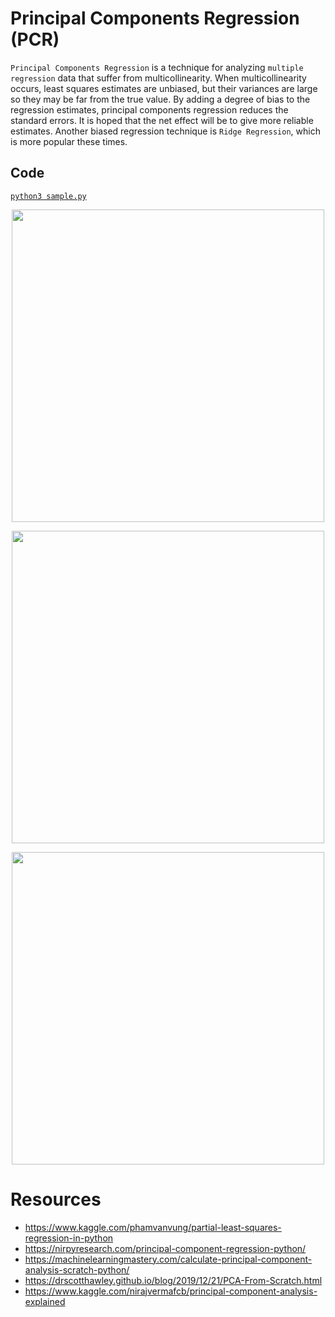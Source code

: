 # Principal Components Regression (PCR)
`Principal Components Regression` is a technique for analyzing `multiple regression` data that suffer from multicollinearity. When multicollinearity occurs, least squares estimates are unbiased, but their variances are large so they may be far from the true value. By adding a degree of bias to the regression estimates, principal components regression reduces the standard errors. It is hoped that the net effect will be to give more reliable estimates. Another biased regression technique is `Ridge Regression`, which is more popular these times.

## Code
[`python3 sample.py`](./sample.py)
<p align="center">
  <img src="https://www.analyticsvidhya.com/wp-content/uploads/2016/03/2-1-e1458494877196.png" width="500">
</p>   
<p align="center">
  <img src="https://learnche.org/pid/_images/correlated-x-variables-related-to-y.png" width="500">
</p>   
<p align="center">
  <img src="https://lh3.googleusercontent.com/proxy/b99weJy0M7Yg0TthALUIkersKWVIvM-dysr4Dy41bOtxQ2oDn2ewBGMpA4aqsDLODfcbggMXfSXcUeGU1Rk4flWagXEERQHsD5IiLZyozj0IifZ_LhmSuBNkA_s1xT3HIl8s54LyIk0" height="500">
</p>

# Resources
- https://www.kaggle.com/phamvanvung/partial-least-squares-regression-in-python
- https://nirpyresearch.com/principal-component-regression-python/
- https://machinelearningmastery.com/calculate-principal-component-analysis-scratch-python/
- https://drscotthawley.github.io/blog/2019/12/21/PCA-From-Scratch.html
- https://www.kaggle.com/nirajvermafcb/principal-component-analysis-explained